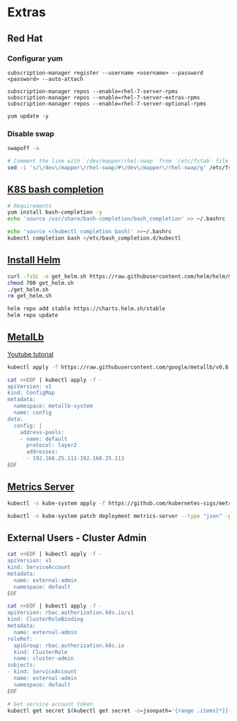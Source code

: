 # Extras

## Red Hat

### Configurar **yum**

```
subscription-manager register --username <username> --password <password> --auto-attach

subscription-manager repos --enable=rhel-7-server-rpms
subscription-manager repos --enable=rhel-7-server-extras-rpms
subscription-manager repos --enable=rhel-7-server-optional-rpms

yum update -y
```

### Disable swap

```bash 
swapoff -a

# Comment the line with `/dev/mapper/rhel-swap` from `/etc/fstab` file
sed -i 's/\/dev\/mapper\/rhel-swap/#\/dev\/mapper\/rhel-swap/g' /etc/fstab
```

## [K8S bash completion](https://kubernetes.io/docs/tasks/tools/install-kubectl/#install-bash-completion)

```bash
# Requirements
yum install bash-completion -y
echo 'source /usr/share/bash-completion/bash_completion' >> ~/.bashrc

echo 'source <(kubectl completion bash)' >>~/.bashrc
kubectl completion bash >/etc/bash_completion.d/kubectl
```

## [Install Helm](https://helm.sh/docs/intro/install/#from-script)

```bash
curl -fsSL -o get_helm.sh https://raw.githubusercontent.com/helm/helm/master/scripts/get-helm-3
chmod 700 get_helm.sh
./get_helm.sh
rm get_helm.sh

helm repo add stable https://charts.helm.sh/stable
helm repo update
```

## [MetalLb](https://metallb.universe.tf/installation/)

[Youtube tutorial](https://www.youtube.com/watch?v=xYiYIjlAgHY)

```bash
kubectl apply -f https://raw.githubusercontent.com/google/metallb/v0.8.3/manifests/metallb.yaml
```

```bash
cat <<EOF | kubectl apply -f -
apiVersion: v1
kind: ConfigMap
metadata:
  namespace: metallb-system
  name: config
data:
  config: |
    address-pools:
    - name: default
      protocol: layer2
      addresses:
      - 192.168.25.111-192.168.25.113
EOF
```

## [Metrics Server](https://github.com/kubernetes-sigs/metrics-server)

```bash
kubectl -n kube-system apply -f https://github.com/kubernetes-sigs/metrics-server/releases/latest/download/components.yaml

kubectl -n kube-system patch deployment metrics-server --type "json" -p '[{"op":"add","path":"/spec/template/spec/containers/0/args/-","value":"--kubelet-insecure-tls"}]'
```

## External Users - Cluster Admin

```bash
cat <<EOF | kubectl apply -f -
apiVersion: v1
kind: ServiceAccount
metadata:
  name: external-admin
  namespace: default
EOF

cat <<EOF | kubectl apply -f -
apiVersion: rbac.authorization.k8s.io/v1
kind: ClusterRoleBinding
metadata:
  name: external-admin
roleRef:
  apiGroup: rbac.authorization.k8s.io
  kind: ClusterRole
  name: cluster-admin
subjects:
- kind: ServiceAccount
  name: external-admin
  namespace: default
EOF

# Get service account token
kubectl get secret $(kubectl get secret -o=jsonpath='{range .items[*]}{.metadata.name}{"\n"}{end}' | grep external-admin) -o jsonpath={.data.token} | base64 -d
```
